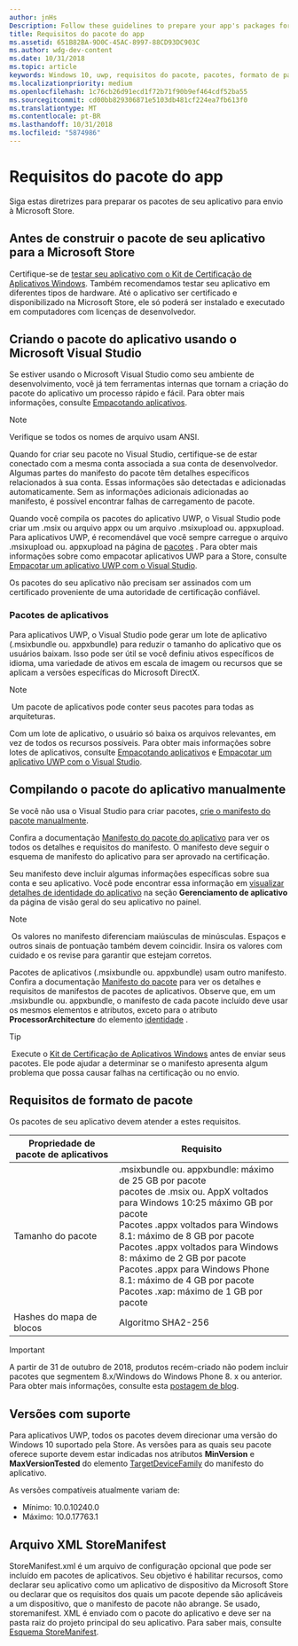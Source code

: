 ```yaml
---
author: jnHs
Description: Follow these guidelines to prepare your app's packages for submission to the Microsoft Store.
title: Requisitos do pacote do app
ms.assetid: 651B82BA-9D0C-45AC-8997-88CD93DC903C
ms.author: wdg-dev-content
ms.date: 10/31/2018
ms.topic: article
keywords: Windows 10, uwp, requisitos do pacote, pacotes, formato de pacote, versão com suporte, enviar
ms.localizationpriority: medium
ms.openlocfilehash: 1c76cb26d91ecd1f72b71f90b9ef464cdf52ba55
ms.sourcegitcommit: cd00bb829306871e5103db481cf224ea7fb613f0
ms.translationtype: MT
ms.contentlocale: pt-BR
ms.lasthandoff: 10/31/2018
ms.locfileid: "5874986"
---
```

# <a name="app-package-requirements"></a>Requisitos do pacote do app

Siga estas diretrizes para preparar os pacotes de seu aplicativo para envio à Microsoft Store.

## <a name="before-you-build-your-apps-package-for-the-microsoft-store"></a>Antes de construir o pacote de seu aplicativo para a Microsoft Store

Certifique-se de [testar seu aplicativo com o Kit de Certificação de Aplicativos Windows](../debug-test-perf/windows-app-certification-kit.md). Também recomendamos testar seu aplicativo em diferentes tipos de hardware. Até o aplicativo ser certificado e disponibilizado na Microsoft Store, ele só poderá ser instalado e executado em computadores com licenças de desenvolvedor.

## <a name="building-the-app-package-using-microsoft-visual-studio"></a>Criando o pacote do aplicativo usando o Microsoft Visual Studio

Se estiver usando o Microsoft Visual Studio como seu ambiente de desenvolvimento, você já tem ferramentas internas que tornam a criação do pacote do aplicativo um processo rápido e fácil. Para obter mais informações, consulte [Empacotando aplicativos](../packaging/index.md).

> [!NOTE]
> Verifique se todos os nomes de arquivo usam ANSI. 

Quando for criar seu pacote no Visual Studio, certifique-se de estar conectado com a mesma conta associada a sua conta de desenvolvedor. Algumas partes do manifesto do pacote têm detalhes específicos relacionados à sua conta. Essas informações são detectadas e adicionadas automaticamente. Sem as informações adicionais adicionadas ao manifesto, é possível encontrar falhas de carregamento de pacote. 

Quando você compila os pacotes do aplicativo UWP, o Visual Studio pode criar um .msix ou arquivo appx ou um arquivo .msixupload ou. appxupload. Para aplicativos UWP, é recomendável que você sempre carregue o arquivo .msixupload ou. appxupload na página de [pacotes](upload-app-packages.md) . Para obter mais informações sobre como empacotar aplicativos UWP para a Store, consulte [Empacotar um aplicativo UWP com o Visual Studio](../packaging/packaging-uwp-apps.md).

Os pacotes do seu aplicativo não precisam ser assinados com um certificado proveniente de uma autoridade de certificação confiável.


### <a name="app-bundles"></a>Pacotes de aplicativos

Para aplicativos UWP, o Visual Studio pode gerar um lote de aplicativo (.msixbundle ou. appxbundle) para reduzir o tamanho do aplicativo que os usuários baixam. Isso pode ser útil se você definiu ativos específicos de idioma, uma variedade de ativos em escala de imagem ou recursos que se aplicam a versões específicas do Microsoft DirectX.

> [!NOTE]
> Um pacote de aplicativos pode conter seus pacotes para todas as arquiteturas.

Com um lote de aplicativo, o usuário só baixa os arquivos relevantes, em vez de todos os recursos possíveis. Para obter mais informações sobre lotes de aplicativos, consulte [Empacotando aplicativos](../packaging/index.md) e [Empacotar um aplicativo UWP com o Visual Studio](../packaging/packaging-uwp-apps.md).


## <a name="building-the-app-package-manually"></a>Compilando o pacote do aplicativo manualmente

Se você não usa o Visual Studio para criar pacotes, [crie o manifesto do pacote manualmente](https://docs.microsoft.com/uwp/schemas/appxpackage/how-to-create-a-package-manifest-manually).

Confira a documentação [Manifesto do pacote do aplicativo](https://docs.microsoft.com/uwp/schemas/appxpackage/appx-package-manifest) para ver os todos os detalhes e requisitos do manifesto. O manifesto deve seguir o esquema de manifesto do aplicativo para ser aprovado na certificação.

Seu manifesto deve incluir algumas informações específicas sobre sua conta e seu aplicativo. Você pode encontrar essa informação em [visualizar detalhes de identidade do aplicativo](view-app-identity-details.md) na seção **Gerenciamento de aplicativo** da página de visão geral do seu aplicativo no painel.

> [!NOTE]
> Os valores no manifesto diferenciam maiúsculas de minúsculas. Espaços e outros sinais de pontuação também devem coincidir. Insira os valores com cuidado e os revise para garantir que estejam corretos.


Pacotes de aplicativos (.msixbundle ou. appxbundle) usam outro manifesto. Confira a documentação [Manifesto do pacote](https://docs.microsoft.com/uwp/schemas/bundlemanifestschema/bundle-manifest) para ver os detalhes e requisitos de manifestos de pacotes de aplicativos. Observe que, em um .msixbundle ou. appxbundle, o manifesto de cada pacote incluído deve usar os mesmos elementos e atributos, exceto para o atributo **ProcessorArchitecture** do elemento [identidade](https://docs.microsoft.com/uwp/schemas/appxpackage/uapmanifestschema/element-identity) .

> [!TIP]
> Execute o [Kit de Certificação de Aplicativos Windows](../debug-test-perf/windows-app-certification-kit.md) antes de enviar seus pacotes. Ele pode ajudar a determinar se o manifesto apresenta algum problema que possa causar falhas na certificação ou no envio.


## <a name="package-format-requirements"></a>Requisitos de formato de pacote

Os pacotes de seu aplicativo devem atender a estes requisitos.

| Propriedade de pacote de aplicativos | Requisito                                                          |
|----------------------|----------------------------------------------------------------------|
| Tamanho do pacote         | .msixbundle ou. appxbundle: máximo de 25 GB por pacote <br>pacotes de .msix ou. AppX voltados para Windows 10:25 máximo GB por pacote<br>Pacotes .appx voltados para Windows 8.1: máximo de 8 GB por pacote <br> Pacotes .appx voltados para Windows 8: máximo de 2 GB por pacote <br> Pacotes .appx para Windows Phone 8.1: máximo de 4 GB por pacote <br> Pacotes .xap: máximo de 1 GB por pacote                                                                           |
| Hashes do mapa de blocos     | Algoritmo SHA2-256                                                   |

> [!IMPORTANT]
> A partir de 31 de outubro de 2018, produtos recém-criado não podem incluir pacotes que segmentem 8.x/Windows do Windows Phone 8. x ou anterior. Para obter mais informações, consulte esta [postagem de blog](https://blogs.windows.com/buildingapps/2018/08/20/important-dates-regarding-apps-with-windows-phone-8-x-and-earlier-and-windows-8-8-1-packages-submitted-to-microsoft-store/#SzKghBbqDMlmAO4c.97).

## <a name="supported-versions"></a>Versões com suporte

Para aplicativos UWP, todos os pacotes devem direcionar uma versão do Windows 10 suportado pela Store. As versões para as quais seu pacote oferece suporte devem estar indicadas nos atributos **MinVersion** e **MaxVersionTested** do elemento [TargetDeviceFamily](https://docs.microsoft.com/uwp/schemas/appxpackage/uapmanifestschema/element-targetdevicefamily) do manifesto do aplicativo.

As versões compatíveis atualmente variam de: 
- Mínimo: 10.0.10240.0
- Máximo: 10.0.17763.1


## <a name="storemanifest-xml-file"></a>Arquivo XML StoreManifest

StoreManifest.xml é um arquivo de configuração opcional que pode ser incluído em pacotes de aplicativos. Seu objetivo é habilitar recursos, como declarar seu aplicativo como um aplicativo de dispositivo da Microsoft Store ou declarar que os requisitos dos quais um pacote depende são aplicáveis a um dispositivo, que o manifesto de pacote não abrange. Se usado, storemanifest. XML é enviado com o pacote do aplicativo e deve ser na pasta raiz do projeto principal do seu aplicativo. Para saber mais, consulte [Esquema StoreManifest](https://docs.microsoft.com/uwp/schemas/storemanifest/store-manifest-schema-portal).

 

 




